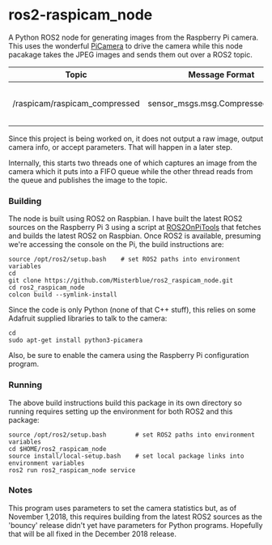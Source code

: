 # ros2-raspicam_node

A Python ROS2 node for generating images from the Raspberry Pi camera. This uses the wonderful [PiCamera] to drive the camera while this node pacakage takes the JPEG images and sends them out over a ROS2 topic.

| Topic                         | Message Format                   | Data                                                       |
| ----------------------------- | -------------------------------- | ---------------------------------------------------------- |
| /raspicam/raspicam_compressed | sensor_msgs.msg.CompressedImage_ | data: image<br>format: "jpeg"<br>header.frame_id: frameNum |

Since this project is being worked on, it does not output a raw image, output camera info, or accept parameters. That will happen in a later step.

Internally, this starts two threads one of which captures an image from the camera which it puts into a FIFO queue while the other thread reads from the queue and publishes the image to the topic.

### Building

The node is built using ROS2 on Raspbian. I have built the latest ROS2 sources on the Raspberry Pi 3 using a script at [ROS2OnPiTools] that fetches and builds the latest ROS2 on Raspbian. Once ROS2 is available, presuming we're accessing the console on the Pi, the build instructions are:

```
source /opt/ros2/setup.bash    # set ROS2 paths into environment variables
cd
git clone https://github.com/Misterblue/ros2_raspicam_node.git
cd ros2_raspicam_node
colcon build --symlink-install
```

Since the code is only Python (none of that C++ stuff), this relies on some Adafruit supplied libraries to talk to the camera:

```
cd
sudo apt-get install python3-picamera
```

Also, be sure to enable the camera using the Raspberry Pi configuration program.

### Running

The above build instructions build this package in its own directory so running requires setting up the environment for both ROS2 and this package:

```
source /opt/ros2/setup.bash        # set ROS2 paths into environment variables
cd $HOME/ros2_raspicam_node
source install/local-setup.bash    # set local package links into environment variables
ros2 run ros2_raspicam_node service
```

### Notes

This program uses parameters to set the camera statistics but, as of November 1,2018, this requires
building from the latest ROS2 sources as the 'bouncy' release didn't yet have parameters for
Python programs. Hopefully that will be all fixed in the December 2018 release.

[PiCamera]: https://picamera.readthedocs.io/en/release-1.13/

[ROS2OnPiTools]: https://github.com/Misterblue/ROS2OnPiTools


